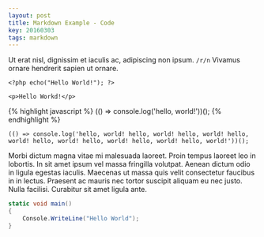 ```yaml
---
layout: post
title: Markdown Example - Code
key: 20160303
tags: markdown
---
```


Ut erat nisl, dignissim et iaculis ac, adipiscing non ipsum. `/r/n` Vivamus ornare hendrerit sapien ut ornare.

`<?php echo("Hello World!"); ?>`

`<p>Hello Workd!</p>`

{% highlight javascript %}
(() => console.log('hello, world!'))();
{% endhighlight %}

<!--more-->

    (() => console.log('hello, world! hello, world! hello, world! hello, world! hello, world! hello, world! hello, world! hello, world!'))();

Morbi dictum magna vitae mi malesuada laoreet. Proin tempus laoreet leo in lobortis. In sit amet ipsum vel massa fringilla volutpat. Aenean dictum odio in ligula egestas iaculis. Maecenas ut massa quis velit consectetur faucibus in in lectus. Praesent ac mauris nec tortor suscipit aliquam eu nec justo. Nulla facilisi. Curabitur sit amet ligula ante.

```C#
static void main()
{
    Console.WriteLine("Hello World");
}
```